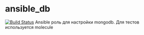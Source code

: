 # ansible_db
[![Build Status](https://travis-ci.org/wildermesser/ansible_db.svg?branch=master)](https://travis-ci.org/wildermesser/ansible_db)
Ansible роль для настройки mongodb. Для тестов используется molecule